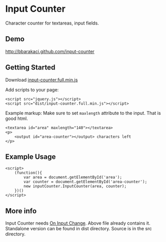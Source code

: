 # Input Counter

Character counter for textareas, input fields.

## Demo

http://bbarakaci.github.com/input-counter

## Getting Started

Download [input-counter.full.min.js][min]

[min]: https://raw.github.com/bbarakaci/input-counter/master/dist/input-counter.full.min.js

Add scripts to your page:

    <script src="jquery.js"></script>
    <script src="dist/input-counter.full.min.js"></script>

Example markup: Make sure to set `maxlength` attribute to the input. That is good html.

    <textarea id="area" maxlength="140"></textarea>
    <p>
        <output id="area-counter"></output> characters left
    </p>

## Example Usage
    <script>
        (function(){
            var area = document.getElementById('area');
            var counter = document.getElementById('area-counter');
            new inputCounter.InputCounter(area, counter);
        })()
    </script>

## More info

Input Counter needs [On Input Change][oic]. Above file already contains it. Standalone version can be found in dist directory. Source is in the src directory.

[oic]: https://github.com/bbarakaci/on-input-change


